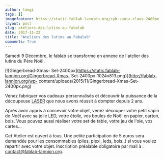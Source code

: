 ```yaml
---
author: tangi
tags: []
imagefeature: https://static.fablab-lannion.org/cyb-santa-claus-2400px.png
layout: post
slug: ateliers-des-lutins-au-fabalab
date: 2017-11-22
title: "Ateliers des lutins au Fabalab"
comments: True
---
```

Samedi 9 Décembre, le fablab se transforme en annexe de l'atelier des lutins du Père Noël.

[![Gingerbread-Xmas-
Set-2400px](https://static.fablab-lannion.org/Gingerbread-Xmas-
Set-2400px-1024x813.png)](http://fablab-lannion.org/wp-
content/uploads/2015/11/Gingerbread-Xmas-Set-2400px.png)

Venez fabriquer vos cadeaux personnalisés et
découvrir la puissance de la découpeuse
[LASER](http://fablab-lannion.org/wiki/index.php?title=D%C3%A9coupeuse_laser_Keyland) que nous
avons réussit à dompter depuis 2 ans.

Après avoir appris à concevoir votre objet, venez découper votre petit sapin
de Noël avec sa jolie LED, votre étoile, vos boules de Noël en papier, carton, bois. Vous
pouvez aussi réaliser votre set de table, votre jeu de l'oie, vos cartes…

Cet Atelier est ouvert à tous. Une petite participation de 5 euros
sera demandée pour les consommables (piles, plexi, leds, bois..) si vous
voulez repartir avec votre objet. 
Inscription préalable obligatoire par mail à : 
contact@fablab-lannion.org.
